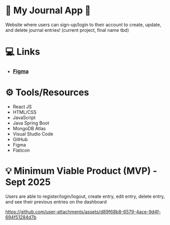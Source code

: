 # :notebook: My Journal App :notebook:
Website where users can sign-up/login to their account to create, update, and delete journal entries! (current project, final name tbd)

# :computer: Links
- ### [Figma](https://www.figma.com/design/8QWv33FFl4FM6KgtPWDH9l/Journal-Proj?node-id=0-1&t=n4FXqSd2guCzB5D1-1)

# :gear: Tools/Resources
- React JS
- HTML/CSS
- JavaScript
- Java Spring Boot
- MongoDB Atlas
- Visual Studio Code
- GitHub
- Figma
- Flaticon

# :bulb: Minimum Viable Product (MVP) - Sept 2025
Users are able to register/login/logout, create entry, edit entry, delete entry, and see their previous entries on the dashboard

https://github.com/user-attachments/assets/d89f68b8-6579-4ace-9d4f-694f51284d7b
